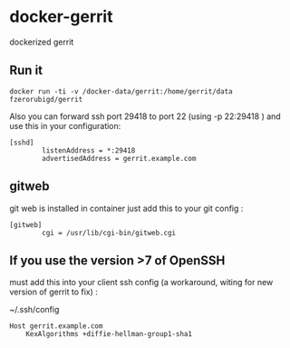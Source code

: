 # docker-gerrit
dockerized gerrit

## Run it

```
docker run -ti -v /docker-data/gerrit:/home/gerrit/data  fzerorubigd/gerrit 

```

Also you can forward ssh port 29418 to port 22 (using -p 22:29418 ) and use this in your configuration:

```
[sshd]
        listenAddress = *:29418
        advertisedAddress = gerrit.example.com
```

## gitweb 

git web is installed in container just add this to your git config : 

```
[gitweb]
        cgi = /usr/lib/cgi-bin/gitweb.cgi
```

## If you use the version >7 of OpenSSH 

must add this into your client ssh config (a workaround, witing for new version of gerrit to fix) :

~/.ssh/config
```
Host gerrit.example.com
    KexAlgorithms +diffie-hellman-group1-sha1
```
